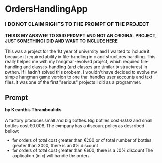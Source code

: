 # OrdersHandlingApp

### I DO NOT CLAIM RIGHTS TO THE PROMPT OF THE PROJECT
#### THIS IS MY ANSWER TO SAID PROMPT AND NOT AN ORIGINAL PROJECT, JUST SOMETHING I DID AND WANT TO INCLUDE HERE

This was a project for the 1st year of university and I wanted to include it because it required ability in file-handling in c and structures handling. This really helped me with my hangman-evolved project, which required file-handling and classes-handling (and classes are similar to structures) in python. If I hadn't solved this problem, I wouldn't have decided to evolve my simple hangman game version to one that handles user accounts and text files. It was one of the first "serious" projects I did as a programmer.

## Prompt
#### by Kleanthis Thramboulidis
A factory produces small and big bottles. Big bottles cost €0.02 and small bottles cost €0.008. The company has a discount policy as described bellow:
- for orders of total cost greater than €200 or of total number of bottles greater than 3000, there is an 8% discount
- for orders of total cost greater than €600, there is a 20% discount
The application (in c) will handle the orders.
